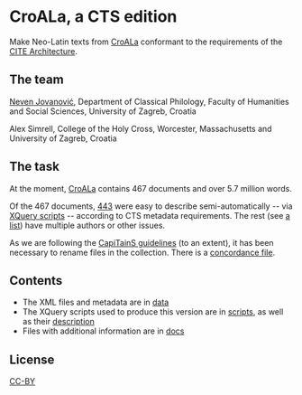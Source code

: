 # CroALa, a CTS edition

Make Neo-Latin texts from [CroALa](http://croala.ffzg.unizg.hr) conformant to the requirements of the [CITE Architecture](http://cite-architecture.github.io/).


## The team

[Neven Jovanović](http://orcid.org/0000-0002-9119-399X), Department of Classical Philology, Faculty of Humanities and Social Sciences, University of Zagreb, Croatia

Alex Simrell, College of the Holy Cross, Worcester, Massachusetts and University of Zagreb, Croatia

## The task

At the moment, [CroALa](https://github.com/nevenjovanovic/croatiae-auctores-latini-textus) contains 467 documents and over 5.7 million words.

Of the 467 documents, [443](docs/notcroalactsmulti.list) were easy to describe semi-automatically -- via [XQuery scripts](scripts/Scripts.md) -- according to CTS metadata requirements.  The rest (see [a list](docs/croalactsmulti.list)) have multiple authors or other issues.

As we are following the [CapiTainS guidelines](http://capitains.github.io/pages/guidelines#directory-structure) (to an extent), it has been necessary to rename files in the collection. There is a [concordance file](docs/croalactsconcordance.xml).

## Contents

+ The XML files and metadata are in [data](data)
+ The XQuery scripts used to produce this version are in [scripts](scripts), as well as their [description](scripts/Scripts.md)
+ Files with additional information are in [docs](docs)

## License

[CC-BY](LICENSE.md)

